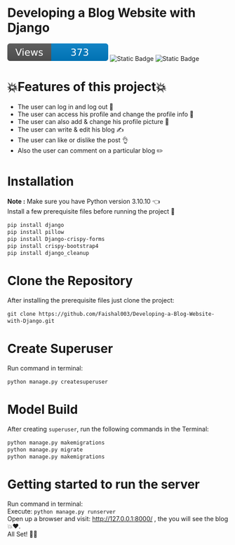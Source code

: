 # Developing a Blog Website with Django
[![Image of my-views-counter](https://github.com/Faishal003/my-views-counter/blob/master/svg/731950256/badge.svg)](https://github.com/Faishal003/my-views-counter/blob/master/readme/731950256/week.md) ![Static Badge](https://img.shields.io/badge/python-3.10-blue?link=https%3A%2F%2Fwww.python.org%2Fdownloads%2Frelease%2Fpython-3100%2F) ![Static Badge](https://img.shields.io/badge/django-5.0-orange)
# 💥Features of this project💥
* The user can log in and log out 🔐
* The user can access his profile and change the profile info 💁
* The user can also add & change his profile picture 💁
* The user can write & edit his blog ✍
* The user can like or dislike the post 👌
* Also the user can comment on a particular blog ✏️
# Installation
**Note :** Make sure you have Python version 3.10.10 👈<br>
Install a few prerequisite files before running the project 👀<br>
```
pip install django
pip install pillow
pip install Django-crispy-forms
pip install crispy-bootstrap4  
pip install django_cleanup 
```
# Clone the Repository
After installing the prerequisite files just clone the project:<br>
```
git clone https://github.com/Faishal003/Developing-a-Blog-Website-with-Django.git
```
# Create Superuser
Run command in terminal:
```
python manage.py createsuperuser
```
# Model Build
After creating `superuser`, run the following commands in the Terminal:
```
python manage.py makemigrations
python manage.py migrate
python manage.py makemigrations
```
# Getting started to run the server
Run command in terminal:<br>
Execute: `python manage.py runserver`<br>
Open up a browser and visit: <span style="color: blue;">http://127.0.0.1:8000/</span> , the you will see the blog💥❤️.<br>
All Set! 🤩🔥
